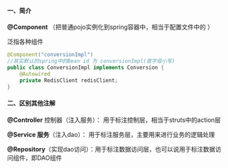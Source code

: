 #### 一、简介

**@Component** （把普通pojo实例化到spring容器中，相当于配置文件中的 <bean id="" class=""/> ）

泛指各种组件

```java
@Component("conversionImpl")
//其实默认的spring中的Bean id 为 conversionImpl(首字母小写)
public class ConversionImpl implements Conversion {
    @Autowired
    private RedisClient redisClient;
}
```

#### 二、区别其他注解

**@Controller** 控制器（注入服务）： 用于标注控制层，相当于struts中的action层

**@Service 服务**（注入dao）： 用于标注服务层，主要用来进行业务的逻辑处理

**@Repository**（实现dao访问）：用于标注数据访问层，也可以说用于标注数据访问组件，即DAO组件

